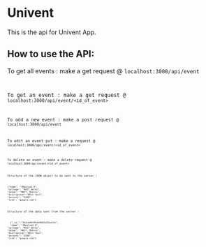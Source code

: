 # Univent

This is the api for Univent App.


## How to use the API:
To get all events : make a get request @ <code>localhost:3000/api/event

To get an event : make a get request @
<code>localhost:3000/api/event/<id_of_event>

To add a new event : make a post request @ <code>localhost:3000/api/event

To edit an event put : make a request @ <code>localhost:3000/api/event/<id_of_event>

To delete an event : make a delete request @ <code>localhost:3000/api/event/<id_of_event>

Structure of the JSON object to be sent to the server :


	{"name": "IMpulse2.0",
	"college": "MAIT_delhi",
	"venue": "MAIT, Rohini",
	"discription":"BEst fest",
	"society": "IOSD",
	"link": "google.com"}

Structure of the data sent from the server :

      {"_id_":"5b3cb96f093d4602b351afc6",
      "name": "IMpulse2.0",
	"college": "MAIT_delhi",
	"venue": "MAIT, Rohini",
	"discription":"BEst fest",
	"society": "IOSD",
	"link": "google.com"}
